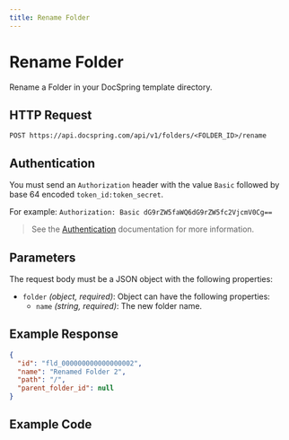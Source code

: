 ```yaml
---
title: Rename Folder
---
```


# Rename Folder

Rename a Folder in your DocSpring template directory.

## HTTP Request

`POST https://api.docspring.com/api/v1/folders/<FOLDER_ID>/rename`

## Authentication

You must send an `Authorization` header with the value `Basic` followed by base 64 encoded `token_id:token_secret`.

For example: `Authorization: Basic dG9rZW5faWQ6dG9rZW5fc2VjcmV0Cg==`

> See the [Authentication](../install-api-client/authentication) documentation for more information.

## Parameters

The request body must be a JSON object with the following properties:

- `folder` _(object, required)_: Object can have the following properties:
  - `name` _(string, required)_: The new folder name.

## Example Response

```json
{
  "id": "fld_000000000000000002",
  "name": "Renamed Folder 2",
  "path": "/",
  "parent_folder_id": null
}
```

## Example Code

<CodeSwitcher :languages="{javascript:'JavaScript', ruby:'Ruby', python:'Python', php:'PHP', csharp:'C#', bash:'bash'}">
<template v-slot:javascript>

```javascript
import DocSpring from "docspring";

const config = new DocSpring.Configuration();
config.apiTokenId = "API_TOKEN_ID";
config.apiTokenSecret = "API_TOKEN_SECRET";
client = new DocSpring.Client(config);

var data = {
  folder: {
    name: "Renamed Folder 2",
  },
};

var folderId = "fld_000000000000000002";
client.renameFolder(folderId, data, function(error, data, response) {
  if (error) {
    console.log(response.body);
    return;
  } else {
    console.log(folder);
  }
});
```

</template>
<template v-slot:ruby>

```ruby
require 'docspring'

ENV['DOCSPRING_TOKEN_ID'] = "API_TOKEN_ID"
ENV['DOCSPRING_TOKEN_SECRET'] = "API_TOKEN_SECRET"

DocSpring.configure do |c|
  c.username  = ENV['DOCSPRING_TOKEN_ID']
  c.password  = ENV['DOCSPRING_TOKEN_SECRET']
end

docspring = DocSpring::Client.new

folder_id = "fld_000000000000000002"

response = docspring.rename_folder(folder_id,
  folder: {
    name: "Renamed Folder 2"
  }
)
puts response
```

</template>
<template v-slot:python>

```python
import docspring

client = docspring.Client()
client.api_client.configuration.username = "API_TOKEN_ID"
client.api_client.configuration.password = "API_TOKEN_SECRET"

folder_id = 'fld_000000000000000002'
response = client.rename_folder(folder_id,
  {
    "folder": {
      "name": "Renamed Folder 2"
    }
  }
)

print(response)
```

</template>
<template v-slot:php>

```php
<?php
$docspring = new DocSpring\Client();
$docspring->getConfig()->setUsername('YOUR_API_TOKEN_ID');
$docspring->getConfig()->setPassword('YOUR_API_TOKEN_SECRET');

$params = new DocSpring\Model\RenameFolderData([
  "folder" => [
    "name" => "Renamed Folder 2"
  ],
]);

$folder_id = 'fld_000000000000000002';
$folder = $docspring->renameFolder($folder_id, $params);
echo $folder;
```

</template>
<template v-slot:csharp>

```csharp
using System;
using System.Diagnostics;
using DocSpring.Client.Api;
using DocSpring.Client.Client;
using DocSpring.Client.Model;

namespace Example
{
    public class DocSpringExample
    {
        public void main()
        {
          Configuration.Default.Username = "API_TOKEN_ID";
          Configuration.Default.Password = "API_TOKEN_SECRET";

          var apiInstance = new PDFApi();

          var renameFolderData = new RenameFolderData(
            folder: new {
              name = "Renamed Folder 2"
            }
          );

          var folderId = 'fld_000000000000000002';
          var response = apiInstance.RenameFolder(folderId, renameFolderData);
          Debug.WriteLine(response);
        }
    }
}
```

</template>
<template v-slot:bash>

```bash
export API_TOKEN_ID="API_TOKEN_ID"
export API_TOKEN_SECRET="API_TOKEN_SECRET"

export FOLDER_ID="fld_000000000000000002"

rename_folder() {
  curl -s "https://api.docspring.com/api/v1/folders/$FOLDER_ID/rename" \
    -u "$API_TOKEN_ID:$API_TOKEN_SECRET" \
    -H "Content-Type: application/json" \
    -X POST \
    -d '{"folder":{"name": "Renamed Folder 2"}}'
}

RESPONSE=$(rename_folder)
echo $RESPONSE
```

</template>
</CodeSwitcher>
